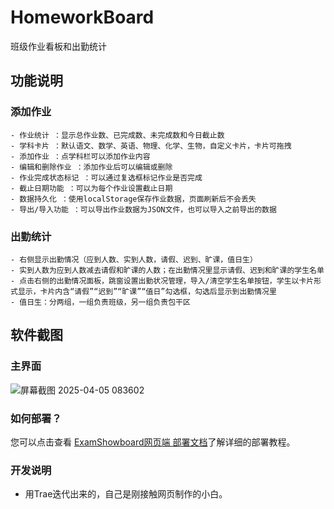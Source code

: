 # HomeworkBoard
班级作业看板和出勤统计

## 功能说明
### 添加作业
    - 作业统计 ：显示总作业数、已完成数、未完成数和今日截止数
    - 学科卡片 ：默认语文、数学、英语、物理、化学、生物，自定义卡片，卡片可拖拽
    - 添加作业 ：点学科栏可以添加作业内容 
    - 编辑和删除作业 ：添加作业后可以编辑或删除
    - 作业完成状态标记 ：可以通过复选框标记作业是否完成
    - 截止日期功能 ：可以为每个作业设置截止日期
    - 数据持久化 ：使用localStorage保存作业数据，页面刷新后不会丢失
    - 导出/导入功能 ：可以导出作业数据为JSON文件，也可以导入之前导出的数据
    
### 出勤统计
    - 右侧显示出勤情况（应到人数、实到人数，请假、迟到、旷课，值日生）
    - 实到人数为应到人数减去请假和旷课的人数；在出勤情况里显示请假、迟到和旷课的学生名单
    - 点击右侧的出勤情况面板，跳窗设置出勤状况管理，导入/清空学生名单按钮，学生以卡片形式显示，卡片内含“请假”“迟到”“旷课”“值日”勾选框，勾选后显示到出勤情况里
    - 值日生：分两组，一组负责班级，另一组负责包干区

## 软件截图
### 主界面
![屏幕截图 2025-04-05 083602](https://github.com/user-attachments/assets/b05980b4-d464-465e-b8df-570a1556d0ed)

### 如何部署？   
 您可以点击查看 [ExamShowboard网页端 部署文档](https://docs.examaware.tech/web/web-deploy.html)了解详细的部署教程。   

### 开发说明
- 用Trae迭代出来的，自己是刚接触网页制作的小白。
